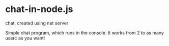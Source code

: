 # chat-in-node.js
chat, created using net server

Simple chat program, which runs in the console. It works from 2 to as many userc as you want!
